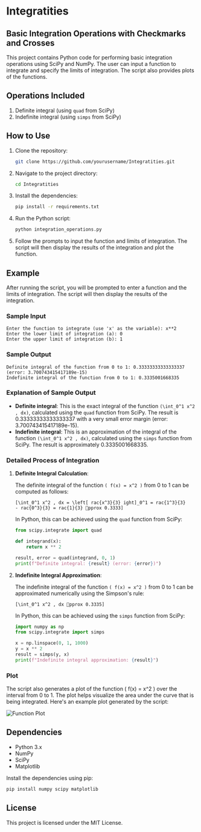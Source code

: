 # Integratities
## Basic Integration Operations with Checkmarks and Crosses

This project contains Python code for performing basic integration operations using SciPy and NumPy. The user can input a function to integrate and specify the limits of integration. The script also provides plots of the functions.

## Operations Included

1. Definite integral (using `quad` from SciPy)
2. Indefinite integral (using `simps` from SciPy)

## How to Use

1. Clone the repository:
    ```bash
    git clone https://github.com/yourusername/Integratities.git
    ```

2. Navigate to the project directory:
    ```bash
    cd Integratities
    ```

3. Install the dependencies:
    ```bash
    pip install -r requirements.txt
    ```

4. Run the Python script:
    ```bash
    python integration_operations.py
    ```

5. Follow the prompts to input the function and limits of integration. The script will then display the results of the integration and plot the function.

## Example

After running the script, you will be prompted to enter a function and the limits of integration. The script will then display the results of the integration.

### Sample Input
```
Enter the function to integrate (use 'x' as the variable): x**2
Enter the lower limit of integration (a): 0
Enter the upper limit of integration (b): 1
```

### Sample Output
```
Definite integral of the function from 0 to 1: 0.33333333333333337 (error: 3.700743415417189e-15)
Indefinite integral of the function from 0 to 1: 0.3335001668335
```


### Explanation of Sample Output

- **Definite integral**: This is the exact integral of the function <code>\(\int_0^1 x^2 \, dx\)</code>, calculated using the `quad` function from SciPy. The result is 0.33333333333333337 with a very small error margin (error: 3.700743415417189e-15).
- **Indefinite integral**: This is an approximation of the integral of the function <code>\(\int_0^1 x^2 \, dx\)</code>, calculated using the `simps` function from SciPy. The result is approximately 0.3335001668335.

### Detailed Process of Integration

1. **Definite Integral Calculation**:

   The definite integral of the function <code>\( f(x) = x^2 \)</code> from 0 to 1 can be computed as follows:

   <code>\[\int_0^1 x^2 \, dx = \left[ rac{x^3}{3} 
ight]_0^1 = rac{1^3}{3} - rac{0^3}{3} = rac{1}{3} pprox 0.3333\]</code>

   In Python, this can be achieved using the `quad` function from SciPy:

   ```python
   from scipy.integrate import quad

   def integrand(x):
       return x ** 2

   result, error = quad(integrand, 0, 1)
   print(f"Definite integral: {result} (error: {error})")
   ```

2. **Indefinite Integral Approximation**:

   The indefinite integral of the function <code>\( f(x) = x^2 \)</code> from 0 to 1 can be approximated numerically using the Simpson's rule:

   <code>\[\int_0^1 x^2 \, dx pprox 0.3335\]</code>

   In Python, this can be achieved using the `simps` function from SciPy:

   ```python
   import numpy as np
   from scipy.integrate import simps

   x = np.linspace(0, 1, 1000)
   y = x ** 2
   result = simps(y, x)
   print(f"Indefinite integral approximation: {result}")
   ```

### Plot

The script also generates a plot of the function \( f(x) = x^2 \) over the interval from 0 to 1. The plot helps visualize the area under the curve that is being integrated. Here's an example plot generated by the script:

![Function Plot](example_plot.png)

## Dependencies

- Python 3.x
- NumPy
- SciPy
- Matplotlib

Install the dependencies using pip:
```bash
pip install numpy scipy matplotlib
```

## License

This project is licensed under the MIT License.
